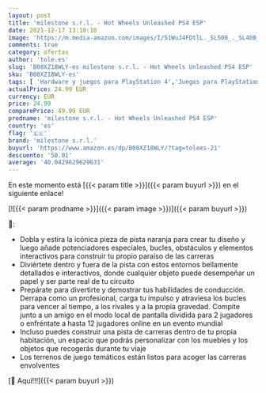 ```yaml
---
layout: post
title: 'milestone s.r.l. - Hot Wheels Unleashed PS4 ESP'
date: 2021-12-17 13:10:10
image: 'https://m.media-amazon.com/images/I/51WuJ4FDtlL._SL500_._SL400_.jpg'
comments: true
category: ofertas
author: 'tole.es'
slug: 'B08XZ18WLY-es milestone s.r.l. - Hot Wheels Unleashed PS4 ESP'
sku: 'B08XZ18WLY-es'
tags: [ 'Hardware y juegos para PlayStation 4','Juegos para PlayStation 4','Videojuegos','milestone s.r.l.','ps4', ]
actualPrice: 24.99 EUR
currency: EUR
price: 24.99
comparePrice: 49.99 EUR
prodname: 'milestone s.r.l. - Hot Wheels Unleashed PS4 ESP'
country: 'es'
flag: '🇪🇸'
brand: 'milestone s.r.l.'
buyurl: 'https://www.amazon.es/dp/B08XZ18WLY/?tag=tolees-21'
descuento: '50.01'
average: '40.0429629629631'
---
```


En este momento está [{{< param title >}}]({{< param buyurl >}}) en el siguiente enlace!

[![{{< param prodname >}}]({{< param image >}})]({{< param buyurl >}})

🔎:

- Dobla y estira la icónica pieza de pista naranja para crear tu diseño y luego añade potenciadores especiales, bucles, obstáculos y elementos interactivos para construir tu propio paraíso de las carreras
- Diviértete dentro y fuera de la pista con estos entornos bellamente detallados e interactivos, donde cualquier objeto puede desempeñar un papel y ser parte real de tu circuito
- Prepárate para divertirte y demostrar tus habilidades de conducción. Derrapa como un profesional, carga tu impulso y atraviesa los bucles para vencer al tiempo, a los rivales y a la propia gravedad. Compite junto a un amigo en el modo local de pantalla dividida para 2 jugadores o enfréntate a hasta 12 jugadores online en un evento mundial
- Incluso puedes construir una pista de carreras dentro de tu propia habitación, un espacio que podrás personalizar con los muebles y los objetos que recogerás durante tu viaje
- Los terrenos de juego temáticos están listos para acoger las carreras envolventes

[🛒 Aquí!!!]({{< param buyurl >}})
